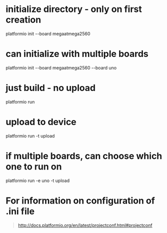 # initialize directory - only on first creation
platformio init --board megaatmega2560

# can initialize with multiple boards
platformio init --board megaatmega2560 --board uno

# just build - no upload
platformio run

# upload to device
platformio run -t upload

# if multiple boards, can choose which one to run on
platformio run -e uno -t upload

# For information on configuration of .ini file
> http://docs.platformio.org/en/latest/projectconf.html#projectconf


